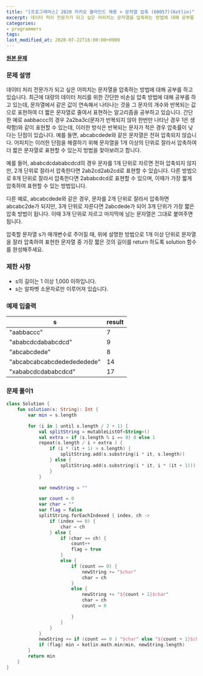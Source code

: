 ```yaml
---
title: "[프로그래머스] 2020 카카오 블라인드 채용 > 문자열 압축 (60057)(Kotlin)"
excerpt: 데이터 처리 전문가가 되고 싶은 어피치는 문자열을 압축하는 방법에 대해 공부를 하고 있습니다. 최근에 대량의 데이터 처리를 위한 간단한 비손실 압축 방법에 대해 공부를 하고 있는데, 문자열에서 같은 값이 연속해서 나타나는 것을 그 문자의 개수와 반복되는 값으로 표현하여 더 짧은 문자열로 줄여서 표현하는 알고리즘을 공부하고 있습니다.
categories:
- programmers
tags:
last_modified_at: 2020-07-22T16:00:00+0900
---
```


**[원본 문제](https://programmers.co.kr/learn/courses/30/lessons/60057)**

### 문제 설명

데이터 처리 전문가가 되고 싶은 어피치는 문자열을 압축하는 방법에 대해 공부를 하고 있습니다. 최근에 대량의 데이터 처리를 위한 간단한 비손실 압축 방법에 대해 공부를 하고 있는데, 문자열에서 같은 값이 연속해서 나타나는 것을 그 문자의 개수와 반복되는 값으로 표현하여 더 짧은 문자열로 줄여서 표현하는 알고리즘을 공부하고 있습니다.
간단한 예로 aabbaccc의 경우 2a2ba3c(문자가 반복되지 않아 한번만 나타난 경우 1은 생략함)와 같이 표현할 수 있는데, 이러한 방식은 반복되는 문자가 적은 경우 압축률이 낮다는 단점이 있습니다. 예를 들면, abcabcdede와 같은 문자열은 전혀 압축되지 않습니다. 어피치는 이러한 단점을 해결하기 위해 문자열을 1개 이상의 단위로 잘라서 압축하여 더 짧은 문자열로 표현할 수 있는지 방법을 찾아보려고 합니다.

예를 들어, ababcdcdababcdcd의 경우 문자를 1개 단위로 자르면 전혀 압축되지 않지만, 2개 단위로 잘라서 압축한다면 2ab2cd2ab2cd로 표현할 수 있습니다. 다른 방법으로 8개 단위로 잘라서 압축한다면 2ababcdcd로 표현할 수 있으며, 이때가 가장 짧게 압축하여 표현할 수 있는 방법입니다.

다른 예로, abcabcdede와 같은 경우, 문자를 2개 단위로 잘라서 압축하면 abcabc2de가 되지만, 3개 단위로 자른다면 2abcdede가 되어 3개 단위가 가장 짧은 압축 방법이 됩니다. 이때 3개 단위로 자르고 마지막에 남는 문자열은 그대로 붙여주면 됩니다.

압축할 문자열 s가 매개변수로 주어질 때, 위에 설명한 방법으로 1개 이상 단위로 문자열을 잘라 압축하여 표현한 문자열 중 가장 짧은 것의 길이를 return 하도록 solution 함수를 완성해주세요.

### 제한 사항

  * s의 길이는 1 이상 1,000 이하입니다.
  * s는 알파벳 소문자로만 이루어져 있습니다.

### 예제 입출력

|s|result|
|-|-|
|"aabbaccc"|7|
|"ababcdcdababcdcd"|9|
|"abcabcdede"|8|
|"abcabcabcabcdededededede"|14|
|"xababcdcdababcdcd"|17|

### 문제 풀이1

```kotlin
class Solution {
    fun solution(s: String): Int {
        var min = s.length

        for (i in 1 until s.length / 2 + 1) {
            val splitString = mutableListOf<String>()
            val extra = if (s.length % i == 0) 0 else 1
            repeat(s.length / i + extra ) {
                if (i * (it + 1) > s.length) {
                    splitString.add(s.substring(i * it, s.length))
                } else {
                    splitString.add(s.substring(i * it, i * (it + 1)))
                }
            }

            var newString = ""

            var count = 0
            var char = ""
            var flag = false
            splitString.forEachIndexed { index, ch ->
                if (index == 0) {
                    char = ch
                } else {
                    if (char == ch) {
                        count++
                        flag = true
                    }
                    else {
                        if (count == 0) {
                            newString += "$char"
                            char = ch
                        }
                        else {
                            newString += "${count + 1}$char"
                            char = ch
                            count = 0

                        }
                    }
                }
            }
            newString += if (count == 0 ) "$char" else "${count + 1}$char"
            if (flag) min = kotlin.math.min(min, newString.length)
        }
        return min
    }
}
```
